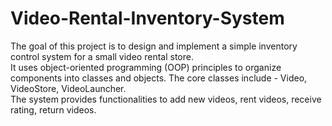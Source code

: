 # Video-Rental-Inventory-System
The goal of this project is to design and implement a simple inventory control system for a
small video rental store. <br>
It uses object-oriented programming (OOP) principles to organize components into classes
and objects. The core classes include - Video, VideoStore, VideoLauncher. <br>
The system provides functionalities to add new videos, rent videos, receive rating, return videos. <br>

